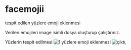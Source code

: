 # facemojii
tespit edilen yüzlere emoji eklenmesi

Verilen emojileri image isimli dosya oluşturup çalıştırınız.

Yüzlerin tespit edilmesi
![1](https://user-images.githubusercontent.com/32296303/149261294-94221aba-104a-4c51-bade-87ce880d891c.PNG)
yüzlere emoji eklenmesi
![çıktı](https://user-images.githubusercontent.com/32296303/149261323-e01c5a02-8c16-4f9e-8fb9-48b6cf83ab7a.PNG),
